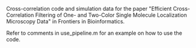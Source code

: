 Cross-correlation code and simulation data for the paper "Efficient Cross-Correlation Filtering of One- and Two-Color Single Molecule Localization Microscopy Data" in Frontiers in Bioinformatics. 

Refer to comments in use_pipeline.m for an example on how to use the code.
